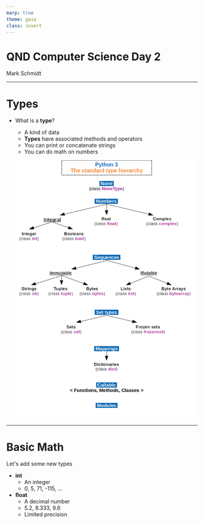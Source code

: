 ```yaml
---
marp: true
theme: gaia
class: invert
---
```


# QND Computer Science Day 2
Mark Schmidt

---

# Types

- What is a **type**?
    - A kind of data
    - **Types** have associated methods and operators
    - You can print or concatenate strings
    - You can do math on numbers

    ![bg right w:500](../assets/types.jpg)

---

# Basic Math

Let's add some new types

- **int**
    - An integer
    - 0, 5, 71, -115, ...
- **float**
    - A decimal number
    - 5.2, 8.333, 9.6
    - Limited precision


